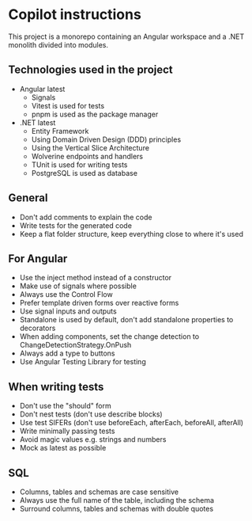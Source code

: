 # Copilot instructions

This project is a monorepo containing an Angular workspace and a .NET monolith divided into modules.

## Technologies used in the project

- Angular latest
  - Signals
  - Vitest is used for tests
  - pnpm is used as the package manager
- .NET latest
  - Entity Framework
  - Using Domain Driven Design (DDD) principles
  - Using the Vertical Slice Architecture
  - Wolverine endpoints and handlers
  - TUnit is used for writing tests
  - PostgreSQL is used as database

## General

- Don't add comments to explain the code
- Write tests for the generated code
- Keep a flat folder structure, keep everything close to where it's used

## For Angular

- Use the inject method instead of a constructor
- Make use of signals where possible
- Always use the Control Flow
- Prefer template driven forms over reactive forms
- Use signal inputs and outputs
- Standalone is used by default, don't add standalone properties to decorators
- When adding components, set the change detection to ChangeDetectionStrategy.OnPush
- Always add a type to buttons
- Use Angular Testing Library for testing

## When writing tests

- Don't use the "should" form
- Don't nest tests (don't use describe blocks)
- Use test SIFERs (don't use beforeEach, afterEach, beforeAll, afterAll)
- Write minimally passing tests
- Avoid magic values e.g. strings and numbers
- Mock as latest as possible

## SQL

- Columns, tables and schemas are case sensitive
- Always use the full name of the table, including the schema
- Surround columns, tables and schemas with double quotes
